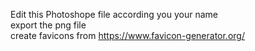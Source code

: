 Edit this Photoshope file according you your name <br>
export the png file <br>
create favicons from https://www.favicon-generator.org/
